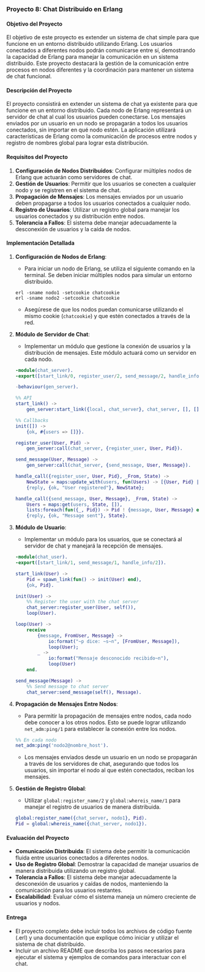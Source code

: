 
### Proyecto 8: Chat Distribuido en Erlang

#### Objetivo del Proyecto

El objetivo de este proyecto es extender un sistema de chat simple para que funcione en un entorno distribuido utilizando Erlang. Los usuarios conectados a diferentes nodos podrán comunicarse entre sí, demostrando la capacidad de Erlang para manejar la comunicación en un sistema distribuido. Este proyecto destacará la gestión de la comunicación entre procesos en nodos diferentes y la coordinación para mantener un sistema de chat funcional.

#### Descripción del Proyecto

El proyecto consistirá en extender un sistema de chat ya existente para que funcione en un entorno distribuido. Cada nodo de Erlang representará un servidor de chat al cual los usuarios pueden conectarse. Los mensajes enviados por un usuario en un nodo se propagarán a todos los usuarios conectados, sin importar en qué nodo estén. La aplicación utilizará características de Erlang como la comunicación de procesos entre nodos y registro de nombres global para lograr esta distribución.

#### Requisitos del Proyecto

1. **Configuración de Nodos Distribuidos**: Configurar múltiples nodos de Erlang que actuarán como servidores de chat.
2. **Gestión de Usuarios**: Permitir que los usuarios se conecten a cualquier nodo y se registren en el sistema de chat.
3. **Propagación de Mensajes**: Los mensajes enviados por un usuario deben propagarse a todos los usuarios conectados a cualquier nodo.
4. **Registro de Usuarios**: Utilizar un registro global para manejar los usuarios conectados y su distribución entre nodos.
5. **Tolerancia a Fallos**: El sistema debe manejar adecuadamente la desconexión de usuarios y la caída de nodos.

#### Implementación Detallada

1. **Configuración de Nodos de Erlang**:
   - Para iniciar un nodo de Erlang, se utiliza el siguiente comando en la terminal. Se deben iniciar múltiples nodos para simular un entorno distribuido.

   ```shell
   erl -sname nodo1 -setcookie chatcookie
   erl -sname nodo2 -setcookie chatcookie
   ```

   - Asegúrese de que los nodos puedan comunicarse utilizando el mismo cookie (`chatcookie`) y que estén conectados a través de la red.

2. **Módulo de Servidor de Chat**:
   - Implementar un módulo que gestione la conexión de usuarios y la distribución de mensajes. Este módulo actuará como un servidor en cada nodo.

   ```erlang
   -module(chat_server).
   -export([start_link/0, register_user/2, send_message/2, handle_info/2]).

   -behaviour(gen_server).

   %% API
   start_link() ->
       gen_server:start_link({local, chat_server}, chat_server, [], []).

   %% Callbacks
   init([]) ->
       {ok, #{users => []}}.

   register_user(User, Pid) ->
       gen_server:call(chat_server, {register_user, User, Pid}).

   send_message(User, Message) ->
       gen_server:call(chat_server, {send_message, User, Message}).

   handle_call({register_user, User, Pid}, _From, State) ->
       NewState = maps:update_with(users, fun(Users) -> [{User, Pid} | Users] end, [], State),
       {reply, {ok, "User registered"}, NewState};

   handle_call({send_message, User, Message}, _From, State) ->
       Users = maps:get(users, State, []),
       lists:foreach(fun({_, Pid}) -> Pid ! {message, User, Message} end, Users),
       {reply, {ok, "Message sent"}, State}.
   ```

3. **Módulo de Usuario**:
   - Implementar un módulo para los usuarios, que se conectará al servidor de chat y manejará la recepción de mensajes.

   ```erlang
   -module(chat_user).
   -export([start_link/1, send_message/1, handle_info/2]).

   start_link(User) ->
       Pid = spawn_link(fun() -> init(User) end),
       {ok, Pid}.

   init(User) ->
       %% Register the user with the chat server
       chat_server:register_user(User, self()),
       loop(User).

   loop(User) ->
       receive
           {message, FromUser, Message} ->
               io:format("~p dice: ~s~n", [FromUser, Message]),
               loop(User);
           _ ->
               io:format("Mensaje desconocido recibido~n"),
               loop(User)
       end.

   send_message(Message) ->
       %% Send message to chat server
       chat_server:send_message(self(), Message).
   ```

4. **Propagación de Mensajes Entre Nodos**:
   - Para permitir la propagación de mensajes entre nodos, cada nodo debe conocer a los otros nodos. Esto se puede lograr utilizando `net_adm:ping/1` para establecer la conexión entre los nodos.

   ```erlang
   %% En cada nodo
   net_adm:ping('nodo2@nombre_host').
   ```

   - Los mensajes enviados desde un usuario en un nodo se propagarán a través de los servidores de chat, asegurando que todos los usuarios, sin importar el nodo al que estén conectados, reciban los mensajes.

5. **Gestión de Registro Global**:
   - Utilizar `global:register_name/2` y `global:whereis_name/1` para manejar el registro de usuarios de manera distribuida.

   ```erlang
   global:register_name({chat_server, nodo1}, Pid).
   Pid = global:whereis_name({chat_server, nodo1}).
   ```

#### Evaluación del Proyecto

- **Comunicación Distribuida**: El sistema debe permitir la comunicación fluida entre usuarios conectados a diferentes nodos.
- **Uso de Registro Global**: Demostrar la capacidad de manejar usuarios de manera distribuida utilizando un registro global.
- **Tolerancia a Fallos**: El sistema debe manejar adecuadamente la desconexión de usuarios y caídas de nodos, manteniendo la comunicación para los usuarios restantes.
- **Escalabilidad**: Evaluar cómo el sistema maneja un número creciente de usuarios y nodos.

#### Entrega

- El proyecto completo debe incluir todos los archivos de código fuente (.erl) y una documentación que explique cómo iniciar y utilizar el sistema de chat distribuido.
- Incluir un archivo README que describa los pasos necesarios para ejecutar el sistema y ejemplos de comandos para interactuar con el chat.



